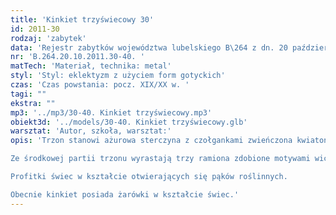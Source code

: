 ```yaml
---
title: 'Kinkiet trzyświecowy 30'
id: 2011-30
rodzaj: 'zabytek'
data: 'Rejestr zabytków województwa lubelskiego B\264 z dn. 20 października 2011 r.'
nr: 'B.264.20.10.2011.30-40. '
matTech: 'Materiał, technika: metal'
styl: 'Styl: eklektyzm z użyciem form gotyckich'
czas: 'Czas powstania: pocz. XIX/XX w. '
tagi: ""
ekstra: ""
mp3: '../mp3/30-40. Kinkiet trzyświecowy.mp3'
obiekt3d: '../models/30-40. Kinkiet trzyświecowy.glb'
warsztat: 'Autor, szkoła, warsztat:'
opis: 'Trzon stanowi ażurowa sterczyna z czołgankami zwieńczona kwiatonem.

Ze środkowej partii trzonu wyrastają trzy ramiona zdobione motywami wici roślinnej.

Profitki świec w kształcie otwierających się pąków roślinnych. 

Obecnie kinkiet posiada żarówki w kształcie świec.'
---
```




